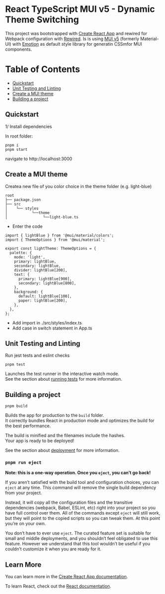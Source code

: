 # React TypeScript MUI v5 - Dynamic Theme Switching

This project was bootstrapped with [Create React App](https://github.com/facebook/create-react-app) and rewired for Webpack configuration with [Rewired](https://github.com/timarney/react-app-rewired). Is is using [MUI v5](https://github.com/mui/material-ui) (formerly Material-UI) with [Emotion](https://github.com/emotion-js/emotion) as default style library for generatin CSSmfor MUI components.

# Table of Contents

- [Quickstart](#quickstart)
- [Unit Testing and Linting](#unit-testing-and-linting)
- [Create a MUI theme](#create-a-mui-theme)
- [Building a project](#building-a-project)

## Quickstart

1/ Install dependencies

In root folder:

    pnpm i
    pnpm start

navigate to http://localhost:3000

## Create a MUI theme

Createa new file of you color choice in the theme folder (e.g. light-blue)

```
root
├── package.json
├── src
│    └── styles
│           └──theme
│                └──light-blue.ts
```

- Enter the code

```
import { lightBlue } from '@mui/material/colors';
import { ThemeOptions } from '@mui/material';

export const lightTheme: ThemeOptions = {
  palette: {
    mode: 'light',
    primary: lightBlue,
    secondary: lightBlue,
    divider: lightBlue[200],
    text: {
      primary: lightBlue[900],
      secondary: lightBlue[800],
    },
    background: {
      default: lightBlue[100],
      paper: lightBlue[200],
    },
  },
};
```

- Add import in ./src/styles/index.ts
- Add case in switch statement in App.ts

## Unit Testing and Linting

Run jest tests and eslint checks

    pnpm test

Launches the test runner in the interactive watch mode.\
See the section about [running tests](https://facebook.github.io/create-react-app/docs/running-tests) for more information.

## Building a project

    pnpm build

Builds the app for production to the `build` folder.\
It correctly bundles React in production mode and optimizes the build for the best performance.

The build is minified and the filenames include the hashes.\
Your app is ready to be deployed!

See the section about [deployment](https://facebook.github.io/create-react-app/docs/deployment) for more information.

### `pnpm run eject`

**Note: this is a one-way operation. Once you `eject`, you can’t go back!**

If you aren’t satisfied with the build tool and configuration choices, you can `eject` at any time. This command will remove the single build dependency from your project.

Instead, it will copy all the configuration files and the transitive dependencies (webpack, Babel, ESLint, etc) right into your project so you have full control over them. All of the commands except `eject` will still work, but they will point to the copied scripts so you can tweak them. At this point you’re on your own.

You don’t have to ever use `eject`. The curated feature set is suitable for small and middle deployments, and you shouldn’t feel obligated to use this feature. However we understand that this tool wouldn’t be useful if you couldn’t customize it when you are ready for it.

## Learn More

You can learn more in the [Create React App documentation](https://facebook.github.io/create-react-app/docs/getting-started).

To learn React, check out the [React documentation](https://reactjs.org/).
